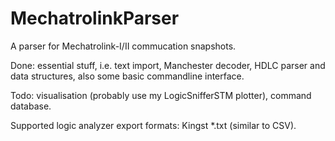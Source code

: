 # MechatrolinkParser

A parser for Mechatrolink-I/II commucation snapshots.

Done: essential stuff, i.e. text import, Manchester decoder, HDLC parser and data structures, also some basic commandline interface.

Todo: visualisation (probably use my LogicSnifferSTM plotter), command database.

Supported logic analyzer export formats: Kingst *.txt (similar to CSV).
